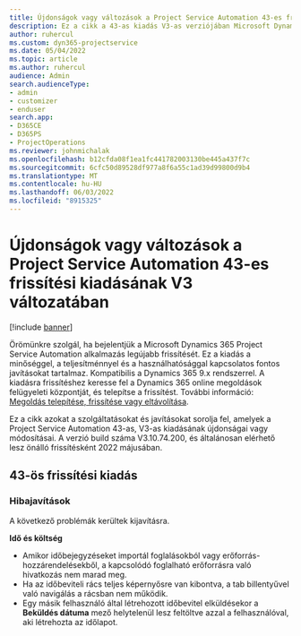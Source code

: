 ```yaml
---
title: Újdonságok vagy változások a Project Service Automation 43-es frissítési kiadásának V3 változatában
description: Ez a cikk a 43-as kiadás V3-as verziójában Microsoft Dynamics 365 Project Service Automation elérhető funkciókat és javításokat sorolja fel.
author: ruhercul
ms.custom: dyn365-projectservice
ms.date: 05/04/2022
ms.topic: article
ms.author: ruhercul
audience: Admin
search.audienceType:
- admin
- customizer
- enduser
search.app:
- D365CE
- D365PS
- ProjectOperations
ms.reviewer: johnmichalak
ms.openlocfilehash: b12cfda08f1ea1fc441782003130be445a437f7c
ms.sourcegitcommit: 6cfc50d89528df977a8f6a55c1ad39d99800d9b4
ms.translationtype: MT
ms.contentlocale: hu-HU
ms.lasthandoff: 06/03/2022
ms.locfileid: "8915325"
---
```

# <a name="whats-new-or-changed-in-project-service-automation-update-release-43-v3"></a>Újdonságok vagy változások a Project Service Automation 43-es frissítési kiadásának V3 változatában

[!include [banner](../includes/psa-now-project-operations.md)]

Örömünkre szolgál, ha bejelentjük a Microsoft Dynamics 365 Project Service Automation alkalmazás legújabb frissítését. Ez a kiadás a minőséggel, a teljesítménnyel és a használhatósággal kapcsolatos fontos javításokat tartalmaz. Kompatibilis a Dynamics 365 9.x rendszerrel. A kiadásra frissítéshez keresse fel a Dynamics 365 online megoldások felügyeleti központját, és telepítse a frissítést. További információ: [Megoldás telepítése, frissítése vagy eltávolítása](/power-platform/admin/install-remove-preferred-solution).

Ez a cikk azokat a szolgáltatásokat és javításokat sorolja fel, amelyek a Project Service Automation 43-as, V3-as kiadásának újdonságai vagy módosításai. A verzió build száma V3.10.74.200, és általánosan elérhető lesz önálló frissítésként 2022 májusában.

## <a name="update-release-43"></a>43-ös frissítési kiadás

### <a name="bug-fixes"></a>Hibajavítások

A következő problémák kerültek kijavításra.


**Idő és költség**

- Amikor időbejegyzéseket importál foglalásokból vagy erőforrás-hozzárendelésekből, a kapcsolódó foglalható erőforrásra való hivatkozás nem marad meg.
- Ha az időbeviteli rács teljes képernyősre van kibontva, a tab billentyűvel való navigálás a rácsban nem működik.
- Egy másik felhasználó által létrehozott időbevitel elküldésekor a **Beküldés dátuma** mező helytelenül lesz feltöltve azzal a felhasználóval, aki létrehozta az időlapot.
